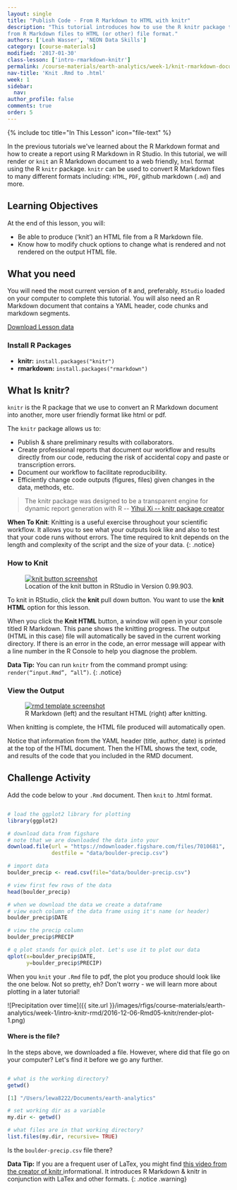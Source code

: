 ```yaml
---
layout: single
title: "Publish Code - From R Markdown to HTML with knitr"
description: "This tutorial introduces how to use the R knitr package to publish
from R Markdown files to HTML (or other) file format."
authors: ['Leah Wasser', 'NEON Data Skills']
category: [course-materials]
modified: '2017-01-30'
class-lesson: ['intro-rmarkdown-knitr']
permalink: /course-materials/earth-analytics/week-1/knit-rmarkdown-document-to-pdf/
nav-title: 'Knit .Rmd to .html'
week: 1
sidebar:
  nav:
author_profile: false
comments: true
order: 5
---
```

{% include toc title="In This Lesson" icon="file-text" %}


In the previous tutorials we've learned about the R Markdown format and how
to create a report using R Markdown in R Studio. In this tutorial, we will
render or `knit` an R Markdown document to a web friendly, `html` format using
the R `knitr` package. `knitr` can be used to convert R Markdown files to many
different formats including: `HTML`, `PDF`, github markdown (`.md`) and more.

<div class='notice--success' markdown="1">

## <i class="fa fa-graduation-cap" aria-hidden="true"></i> Learning Objectives

At the end of this lesson, you will:

* Be able to produce (‘knit’) an HTML file from a R Markdown file.
* Know how to modify chuck options to change what is rendered and not rendered on the output HTML file.

## <i class="fa fa-check-square-o fa-2" aria-hidden="true"></i> What you need

You will need the most current version of `R` and, preferably, `RStudio` loaded on
your computer to complete this tutorial. You will also need an R Markdown
document that contains a YAML header, code chunks and markdown segments.

<a href="https://ndownloader.figshare.com/files/7010681" class="btn btn-success btn--x-large">
<i class="fa fa-download" aria-hidden="true"></i> Download Lesson data</a>

### Install R Packages

* **knitr:** `install.packages("knitr")`
* **rmarkdown:** `install.packages("rmarkdown")`

</div>

## What Is knitr?

`knitr` is the R package that we use to convert an R Markdown document into another,
more user friendly format like html or pdf.

The `knitr` package allows us to:

* Publish & share preliminary results with collaborators.
* Create professional reports that document our workflow and results directly
from our code, reducing the risk of accidental copy and paste or transcription errors.
* Document our workflow to facilitate reproducibility.
* Efficiently change code outputs (figures, files) given changes in the data, methods, etc.

>The knitr package was designed to be a transparent engine for dynamic report
generation with R --
<a href="http://yihui.name/knitr/" target="_blank"> Yihui Xi -- knitr package creator</a>



<i class="fa fa-star"></i> **When To Knit**: Knitting is a useful exercise
throughout your scientific workflow. It allows you to see what your outputs
look like and also to test that your code runs without errors.
The time required to knit depends on the length and complexity of the script
and the size of your data.
{: .notice}

### How to Knit

<figure>
	<a href="{{ site.baseurl }}/images/course-materials/earth-analytics/week-1/intro-knitr-rmd/KnitButton-screenshot.png">
	<img src="{{ site.baseurl }}/images/course-materials/earth-analytics/week-1/intro-knitr-rmd/KnitButton-screenshot.png" alt="knit button screenshot"></a>
	<figcaption> Location of the knit button in RStudio in Version 0.99.903.
	</figcaption>
</figure>

To knit in RStudio, click the **knit** pull down button. You want to use the
**knit HTML** option for this lesson.

When you click the **Knit HTML** button, a  window will open in your console
titled R Markdown. This
pane shows the knitting progress. The output (HTML in this case) file will
automatically be saved in the current working directory. If there is an error
in the code, an error message will appear with a line number in the R Console
to help you diagnose the problem.

<i class="fa fa-star"></i> **Data Tip:** You can run `knitr` from the command prompt
using: `render(“input.Rmd”, “all”)`.
{: .notice}


### View the Output

<figure>
	<a href="{{ site.baseurl }}/images/course-materials/earth-analytics/week-1/intro-knitr-rmd/Rmd-screenshot-html.png">
	<img src="{{ site.baseurl }}/images/course-materials/earth-analytics/week-1/intro-knitr-rmd/Rmd-screenshot-html.png" alt="rmd template screenshot"></a>
	<figcaption> R Markdown (left) and the resultant HTML (right) after knitting.
	</figcaption>
</figure>

When knitting is complete, the HTML file produced will automatically open.

Notice that information from the YAML header (title, author, date) is printed
at the top of the HTML document. Then the HTML shows the text, code, and
results of the code that you included in the RMD document.

<div class="notice--warning" markdown="1">

## <i class="fa fa-pencil-square-o" aria-hidden="true"></i> Challenge Activity

Add the code below to your `.Rmd` document. Then `knit` to .html format.

</div>


```r

# load the ggplot2 library for plotting
library(ggplot2)

# download data from figshare
# note that we are downloaded the data into your
download.file(url = "https://ndownloader.figshare.com/files/7010681",
              destfile = "data/boulder-precip.csv")

# import data
boulder_precip <- read.csv(file="data/boulder-precip.csv")

# view first few rows of the data
head(boulder_precip)

# when we download the data we create a dataframe
# view each column of the data frame using it's name (or header)
boulder_precip$DATE

# view the precip column
boulder_precip$PRECIP

# q plot stands for quick plot. Let's use it to plot our data
qplot(x=boulder_precip$DATE,
      y=boulder_precip$PRECIP)

```

When you `knit` your `.Rmd` file to pdf, the plot you produce should look like
the one below. Not so pretty, eh? Don't worry - we will learn more about plotting
in a later tutorial!

![Precipitation over time]({{ site.url }}/images/rfigs/course-materials/earth-analytics/week-1/intro-knitr-rmd/2016-12-06-Rmd05-knitr/render-plot-1.png)


#### Where is the file?

In the steps above, we downloaded a file. However, where did that file go on your
computer? Let's find it before we go any further.

```r

# what is the working directory?
getwd()

[1] "/Users/lewa8222/Documents/earth-analytics"

# set working dir as a variable
my.dir <- getwd()

# what files are in that working directory?
list.files(my.dir, recursive= TRUE)
```
Is the `boulder-precip.csv` file there?

<i class="fa fa-star"></i> **Data Tip:** If you are a frequent user of LaTex,
you might find
<a href="http://cdn.screenr.com/video/8352c25b-7324-4134-970b-b7c427381adb.mp4" target="_blank">this video from the creator of knitr </a>
informational. It introduces R Markdown & knitr in conjunction with LaTex and
other formats.
{: .notice .warning}
